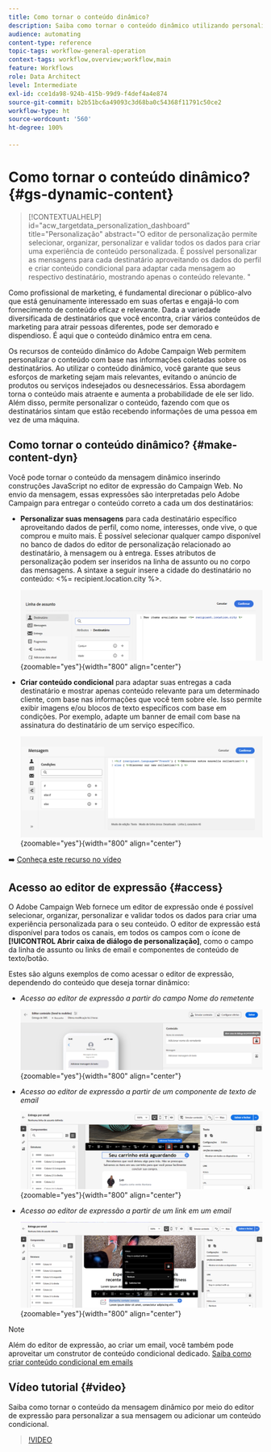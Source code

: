 ```yaml
---
title: Como tornar o conteúdo dinâmico?
description: Saiba como tornar o conteúdo dinâmico utilizando personalização e conteúdo condicional.
audience: automating
content-type: reference
topic-tags: workflow-general-operation
context-tags: workflow,overview;workflow,main
feature: Workflows
role: Data Architect
level: Intermediate
exl-id: cce1da98-924b-415b-99d9-f4def4a4e874
source-git-commit: b2b51bc6a49093c3d68ba0c54368f11791c50ce2
workflow-type: ht
source-wordcount: '560'
ht-degree: 100%

---
```


# Como tornar o conteúdo dinâmico? {#gs-dynamic-content}

>[!CONTEXTUALHELP]
>id="acw_targetdata_personalization_dashboard"
>title="Personalização"
>abstract="O editor de personalização permite selecionar, organizar, personalizar e validar todos os dados para criar uma experiência de conteúdo personalizada. É possível personalizar as mensagens para cada destinatário aproveitando os dados do perfil e criar conteúdo condicional para adaptar cada mensagem ao respectivo destinatário, mostrando apenas o conteúdo relevante. "

Como profissional de marketing, é fundamental direcionar o público-alvo que está genuinamente interessado em suas ofertas e engajá-lo com fornecimento de conteúdo eficaz e relevante. Dada a variedade diversificada de destinatários que você encontra, criar vários conteúdos de marketing para atrair pessoas diferentes, pode ser demorado e dispendioso. É aqui que o conteúdo dinâmico entra em cena.

Os recursos de conteúdo dinâmico do Adobe Campaign Web permitem personalizar o conteúdo com base nas informações coletadas sobre os destinatários. Ao utilizar o conteúdo dinâmico, você garante que seus esforços de marketing sejam mais relevantes, evitando o anúncio de produtos ou serviços indesejados ou desnecessários. Essa abordagem torna o conteúdo mais atraente e aumenta a probabilidade de ele ser lido. Além disso, permite personalizar o conteúdo, fazendo com que os destinatários sintam que estão recebendo informações de uma pessoa em vez de uma máquina.

## Como tornar o conteúdo dinâmico? {#make-content-dyn}

Você pode tornar o conteúdo da mensagem dinâmico inserindo construções JavaScript no editor de expressão do Campaign Web. No envio da mensagem, essas expressões são interpretadas pelo Adobe Campaign para entregar o conteúdo correto a cada um dos destinatários:

* **Personalizar suas mensagens** para cada destinatário específico aproveitando dados de perfil, como nome, interesses, onde vive, o que comprou e muito mais. É possível selecionar qualquer campo disponível no banco de dados do editor de personalização relacionado ao destinatário, à mensagem ou à entrega. Esses atributos de personalização podem ser inseridos na linha de assunto ou no corpo das mensagens. A sintaxe a seguir insere a cidade do destinatário no conteúdo: &lt;%= recipient.location.city %>.

  ![](assets/perso-subject-line.png){zoomable="yes"}{width="800" align="center"}

* **Criar conteúdo condicional** para adaptar suas entregas a cada destinatário e mostrar apenas conteúdo relevante para um determinado cliente, com base nas informações que você tem sobre ele. Isso permite exibir imagens e/ou blocos de texto específicos com base em condições. Por exemplo, adapte um banner de email com base na assinatura do destinatário de um serviço específico.

  ![](assets/condition-sample.png){zoomable="yes"}{width="800" align="center"}

➡️ [Conheça este recurso no vídeo](#video)

## Acesso ao editor de expressão {#access}

O Adobe Campaign Web fornece um editor de expressão onde é possível selecionar, organizar, personalizar e validar todos os dados para criar uma experiência personalizada para o seu conteúdo. O editor de expressão está disponível para todos os canais, em todos os campos com o ícone de **[!UICONTROL Abrir caixa de diálogo de personalização]**, como o campo da linha de assunto ou links de email e componentes de conteúdo de texto/botão.

Estes são alguns exemplos de como acessar o editor de expressão, dependendo do conteúdo que deseja tornar dinâmico:

* *Acesso ao editor de expressão a partir do campo Nome do remetente*

  ![](assets/expression-editor-access.png){zoomable="yes"}{width="800" align="center"}

* *Acesso ao editor de expressão a partir de um componente de texto de email*

  ![](assets/expression-editor-access-email.png){zoomable="yes"}{width="800" align="center"}

* *Acesso ao editor de expressão a partir de um link em um email*

  ![](assets/perso-link-insert-icon.png){zoomable="yes"}{width="800" align="center"}

>[!NOTE]
>
>Além do editor de expressão, ao criar um email, você também pode aproveitar um construtor de conteúdo condicional dedicado. [Saiba como criar conteúdo condicional em emails](conditions.md)

## Vídeo tutorial {#video}

Saiba como tornar o conteúdo da mensagem dinâmico por meio do editor de expressão para personalizar a sua mensagem ou adicionar um conteúdo condicional.

>[!VIDEO](https://video.tv.adobe.com/v/3425795?quality=12)
